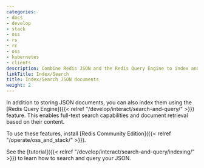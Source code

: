 ```yaml
---
categories:
- docs
- develop
- stack
- oss
- rs
- rc
- oss
- kubernetes
- clients
description: Combine Redis JSON and the Redis Query Engine to index and search JSON documents
linkTitle: Index/Search
title: Index/Search JSON documents
weight: 2
---
```


In addition to storing JSON documents, you can also index them using the [Redis Query Engine]({{< relref "/develop/interact/search-and-query/" >}}) feature. This enables full-text search capabilities and document retrieval based on their content.

To use these features, install [Redis Community Edition]({{< relref "/operate/oss_and_stack/" >}}).

See the [tutorial]({{< relref "/develop/interact/search-and-query/indexing/" >}}) to learn how to search and query your JSON.